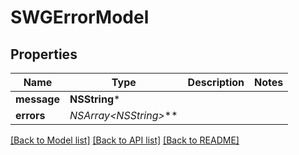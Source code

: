 # SWGErrorModel

## Properties
Name | Type | Description | Notes
------------ | ------------- | ------------- | -------------
**message** | **NSString*** |  | 
**errors** | **NSArray&lt;NSString*&gt;*** |  | 

[[Back to Model list]](../README.md#documentation-for-models) [[Back to API list]](../README.md#documentation-for-api-endpoints) [[Back to README]](../README.md)


